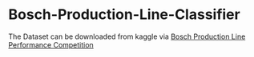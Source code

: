 # Bosch-Production-Line-Classifier
The Dataset can be downloaded from kaggle via [Bosch Production Line Performance Competition](https://www.kaggle.com/c/bosch-production-line-performance)

